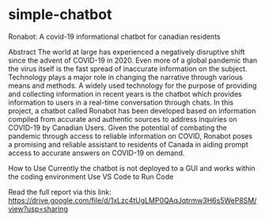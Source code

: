 # simple-chatbot
Ronabot: A covid-19 informational chatbot for canadian residents

Abstract
The world at large has experienced a negatively disruptive shift since the advent of COVID-19 in 2020. Even more of a global pandemic than the virus itself is the fast spread of inaccurate information on the subject. Technology plays a major role in changing the narrative through various means and methods. A widely used technology for the purpose of providing and collecting information in recent years is the chatbot which provides information to users in a real-time conversation through chats. In this project, a chatbot called Ronabot has been developed based on information compiled from accurate and authentic sources to address inquiries on COVID-19 by Canadian Users. Given the potential of combating the pandemic through access to reliable information on COVID, Ronabot poses a promising and reliable assistant to residents of Canada in aiding prompt access to accurate answers on COVID-19 on demand.


How to Use
Currently the chatbot is not deployed to a GUI and works within the coding environment
Use VS Code to Run Code

Read the full report via this link: https://drive.google.com/file/d/1xLzc4tUgLMP0QAqJqtrmw3H6s5WeP8SM/view?usp=sharing
